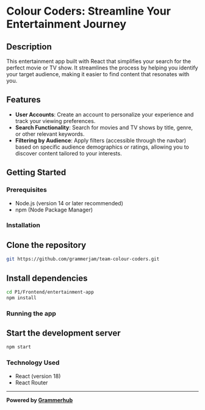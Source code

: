 # Colour Coders: Streamline Your Entertainment Journey

## Description

This entertainment app built with React that simplifies your search for the perfect movie or TV show. It streamlines the process by helping you identify your target audience, making it easier to find content that resonates with you.

## Features

- **User Accounts**: Create an account to personalize your experience and track your viewing preferences.
- **Search Functionality**: Search for movies and TV shows by title, genre, or other relevant keywords.
- **Filtering by Audience**: Apply filters (accessible through the navbar) based on specific audience demographics or ratings, allowing you to discover content tailored to your interests.

## Getting Started

### Prerequisites

- Node.js (version 14 or later recommended)
- npm (Node Package Manager)

### Installation

## Clone the repository

```bash
git https://github.com/grammerjam/team-colour-coders.git
```

## Install dependencies

```bash
cd P1/Frontend/entertainment-app
npm install
```

### Running the app

## Start the development server

```bash
npm start
```

### Technology Used

- React (version 18)
- React Router

______________________________
**Powered by [Grammerhub](http://discord.grammerhub.org)**
